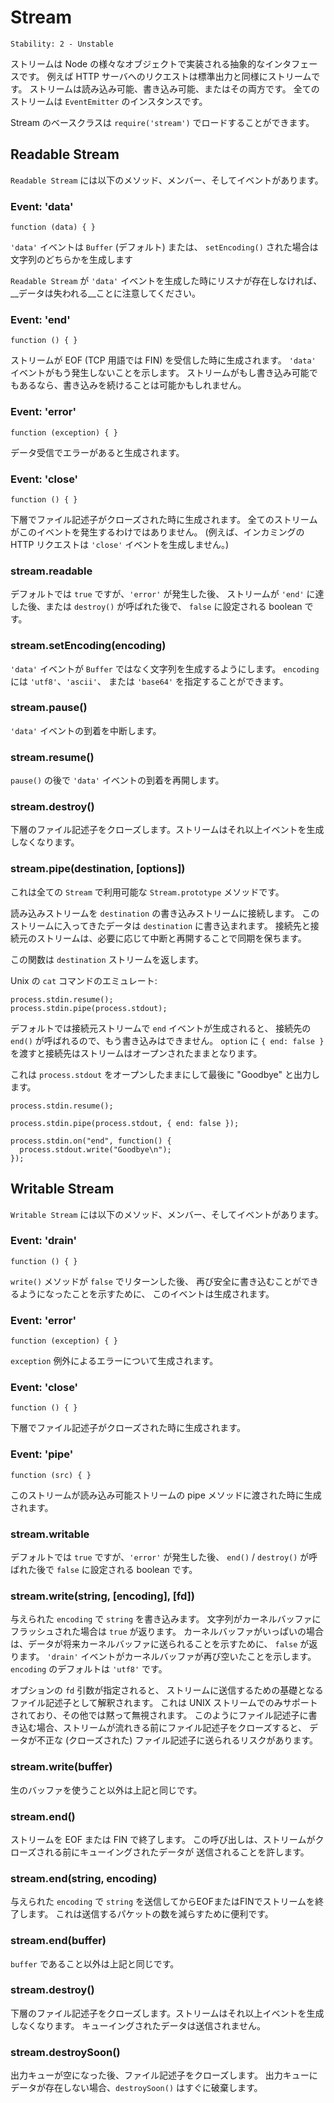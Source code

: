 # Stream

    Stability: 2 - Unstable

<!--
A stream is an abstract interface implemented by various objects in Node.
For example a request to an HTTP server is a stream, as is stdout. Streams
are readable, writable, or both. All streams are instances of `EventEmitter`.

You can load up the Stream base class by doing `require('stream')`.
-->

ストリームは Node の様々なオブジェクトで実装される抽象的なインタフェースです。
例えば HTTP サーバへのリクエストは標準出力と同様にストリームです。
ストリームは読み込み可能、書き込み可能、またはその両方です。
全てのストリームは `EventEmitter` のインスタンスです。

Stream のベースクラスは `require('stream')` でロードすることができます。

## Readable Stream

<!--type=class-->

<!--
A `Readable Stream` has the following methods, members, and events.
-->

`Readable Stream` には以下のメソッド、メンバー、そしてイベントがあります。

### Event: 'data'

`function (data) { }`

<!--
The `'data'` event emits either a `Buffer` (by default) or a string if
`setEncoding()` was used.

Note that the __data will be lost__ if there is no listener when a
`Readable Stream` emits a `'data'` event.
-->

`'data'` イベントは `Buffer` (デフォルト) または、
`setEncoding()` された場合は文字列のどちらかを生成します

`Readable Stream` が `'data'` イベントを生成した時にリスナが存在しなければ、
__データは失われる__ことに注意してください。

### Event: 'end'

`function () { }`

<!--
Emitted when the stream has received an EOF (FIN in TCP terminology).
Indicates that no more `'data'` events will happen. If the stream is also
writable, it may be possible to continue writing.
-->

ストリームが EOF (TCP 用語では FIN) を受信した時に生成されます。
`'data'` イベントがもう発生しないことを示します。
ストリームがもし書き込み可能でもあるなら、書き込みを続けることは可能かもしれません。

### Event: 'error'

`function (exception) { }`

<!--
Emitted if there was an error receiving data.
-->

データ受信でエラーがあると生成されます。

### Event: 'close'

`function () { }`

<!--
Emitted when the underlying file descriptor has been closed. Not all streams
will emit this.  (For example, an incoming HTTP request will not emit
`'close'`.)
-->

下層でファイル記述子がクローズされた時に生成されます。
全てのストリームがこのイベントを発生するわけではありません。
(例えば、インカミングの HTTP リクエストは `'close'` イベントを生成しません。)

### stream.readable

<!--
A boolean that is `true` by default, but turns `false` after an `'error'`
occurred, the stream came to an `'end'`, or `destroy()` was called.
-->

デフォルトでは `true` ですが、`'error'` が発生した後、
ストリームが `'end'` に達した後、または `destroy()` が呼ばれた後で、
`false` に設定される boolean です。

### stream.setEncoding(encoding)

<!--
Makes the data event emit a string instead of a `Buffer`. `encoding` can be
`'utf8'`, `'ascii'`, or `'base64'`.
-->

`'data'` イベントが `Buffer` ではなく文字列を生成するようにします。
`encoding` には `'utf8'`、`'ascii'`、
または `'base64'` を指定することができます。

### stream.pause()

<!--
Pauses the incoming `'data'` events.
-->

`'data'` イベントの到着を中断します。

### stream.resume()

<!--
Resumes the incoming `'data'` events after a `pause()`.
-->

`pause()` の後で `'data'` イベントの到着を再開します。

### stream.destroy()

<!--
Closes the underlying file descriptor. Stream will not emit any more events.
-->

下層のファイル記述子をクローズします。ストリームはそれ以上イベントを生成しなくなります。

### stream.pipe(destination, [options])

<!--
This is a `Stream.prototype` method available on all `Stream`s.
-->

これは全ての `Stream` で利用可能な `Stream.prototype` メソッドです。

<!--
Connects this read stream to `destination` WriteStream. Incoming
data on this stream gets written to `destination`. The destination and source
streams are kept in sync by pausing and resuming as necessary.
-->

読み込みストリームを `destination` の書き込みストリームに接続します。
このストリームに入ってきたデータは `destination` に書き込まれます。
接続先と接続元のストリームは、必要に応じて中断と再開することで同期を保ちます。

<!--
This function returns the `destination` stream.
-->

この関数は `destination` ストリームを返します。

<!--
Emulating the Unix `cat` command:
-->

Unix の `cat` コマンドのエミュレート:

    process.stdin.resume();
    process.stdin.pipe(process.stdout);


<!--
By default `end()` is called on the destination when the source stream emits
`end`, so that `destination` is no longer writable. Pass `{ end: false }` as
`options` to keep the destination stream open.
-->

デフォルトでは接続元ストリームで `end` イベントが生成されると、
接続先の `end()` が呼ばれるので、もう書き込みはできません。
`option` に `{ end: false }` を渡すと接続先はストリームはオープンされたままとなります。

<!--
This keeps `process.stdout` open so that "Goodbye" can be written at the end.
-->

これは `process.stdout` をオープンしたままにして最後に "Goodbye" と出力します。

    process.stdin.resume();

    process.stdin.pipe(process.stdout, { end: false });

    process.stdin.on("end", function() {
      process.stdout.write("Goodbye\n");
    });


## Writable Stream

<!--type=class-->

<!--
A `Writable Stream` has the following methods, members, and events.
-->

`Writable Stream` には以下のメソッド、メンバー、そしてイベントがあります。

### Event: 'drain'

`function () { }`

<!--
After a `write()` method returned `false`, this event is emitted to
indicate that it is safe to write again.
-->

`write()` メソッドが `false` でリターンした後、
再び安全に書き込むことができるようになったことを示すために、
このイベントは生成されます。

### Event: 'error'

`function (exception) { }`

<!--
Emitted on error with the exception `exception`.
-->

`exception` 例外によるエラーについて生成されます。

### Event: 'close'

`function () { }`

<!--
Emitted when the underlying file descriptor has been closed.
-->

下層でファイル記述子がクローズされた時に生成されます。

### Event: 'pipe'

`function (src) { }`

<!--
Emitted when the stream is passed to a readable stream's pipe method.
-->

このストリームが読み込み可能ストリームの pipe メソッドに渡された時に生成されます。

### stream.writable

<!--
A boolean that is `true` by default, but turns `false` after an `'error'`
occurred or `end()` / `destroy()` was called.
-->

デフォルトでは `true` ですが、`'error'` が発生した後、
`end()` / `destroy()` が呼ばれた後で `false` に設定される boolean です。

### stream.write(string, [encoding], [fd])

<!--
Writes `string` with the given `encoding` to the stream.  Returns `true` if
the string has been flushed to the kernel buffer.  Returns `false` to
indicate that the kernel buffer is full, and the data will be sent out in
the future. The `'drain'` event will indicate when the kernel buffer is
empty again. The `encoding` defaults to `'utf8'`.
-->

与えられた `encoding` で `string` を書き込みます。
文字列がカーネルバッファにフラッシュされた場合は `true` が返ります。
カーネルバッファがいっぱいの場合は、データが将来カーネルバッファに送られることを示すために、
`false` が返ります。
`'drain'` イベントがカーネルバッファが再び空いたことを示します。
`encoding` のデフォルトは `'utf8'` です。

<!--
If the optional `fd` parameter is specified, it is interpreted as an integral
file descriptor to be sent over the stream. This is only supported for UNIX
streams, and is silently ignored otherwise. When writing a file descriptor in
this manner, closing the descriptor before the stream drains risks sending an
invalid (closed) FD.
-->

オプションの `fd` 引数が指定されると、
ストリームに送信するための基礎となるファイル記述子として解釈されます。
これは UNIX ストリームでのみサポートされており、その他では黙って無視されます。
このようにファイル記述子に書き込む場合、ストリームが流れきる前にファイル記述子をクローズすると、
データが不正な (クローズされた) ファイル記述子に送られるリスクがあります。

### stream.write(buffer)

<!--
Same as the above except with a raw buffer.
-->

生のバッファを使うこと以外は上記と同じです。

### stream.end()

<!--
Terminates the stream with EOF or FIN.
This call will allow queued write data to be sent before closing the stream.
-->

ストリームを EOF または FIN で終了します。
この呼び出しは、ストリームがクローズされる前にキューイングされたデータが
送信されることを許します。

### stream.end(string, encoding)

<!--
Sends `string` with the given `encoding` and terminates the stream with EOF
or FIN. This is useful to reduce the number of packets sent.
-->

与えられた `encoding` で `string` を送信してからEOFまたはFINでストリームを終了します。
これは送信するパケットの数を減らすために便利です。

### stream.end(buffer)

<!--
Same as above but with a `buffer`.
-->

`buffer` であること以外は上記と同じです。

### stream.destroy()

<!--
Closes the underlying file descriptor. Stream will not emit any more events.
Any queued write data will not be sent.
-->

下層のファイル記述子をクローズします。ストリームはそれ以上イベントを生成しなくなります。
キューイングされたデータは送信されません。

### stream.destroySoon()

<!--
After the write queue is drained, close the file descriptor. `destroySoon()`
can still destroy straight away, as long as there is no data left in the queue
for writes.
-->

出力キューが空になった後、ファイル記述子をクローズします。
出力キューにデータが存在しない場合、`destroySoon()` はすぐに破棄します。
